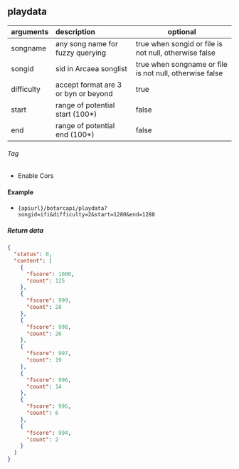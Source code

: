 ## playdata

| arguments  | description                          | optional                                                |
|:-----------|:-------------------------------------|---------------------------------------------------------|
| songname   | any song name for fuzzy querying     | true when songid or file is not null, otherwise false   |
| songid     | sid in Arcaea songlist               | true when songname or file is not null, otherwise false |
| difficulty | accept format are 3 or byn or beyond | true                                                    |
| start      | range of potential start (100*)      | false                                                   |
| end        | range of potential end  (100*)       | false                                                   |

###### Tag

* Enable Cors

#### Example

+ `{apiurl}/botarcapi/playdata?songid=ifi&difficulty=2&start=1280&end=1288`

##### Return data

```json
{
  "status": 0,
  "content": [
    {
      "fscore": 1000,
      "count": 125
    },
    {
      "fscore": 999,
      "count": 28
    },
    {
      "fscore": 998,
      "count": 26
    },
    {
      "fscore": 997,
      "count": 19
    },
    {
      "fscore": 996,
      "count": 14
    },
    {
      "fscore": 995,
      "count": 6
    },
    {
      "fscore": 994,
      "count": 2
    }
  ]
}
```
